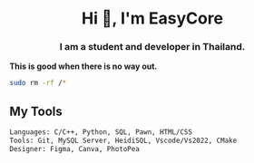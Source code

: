 <h1 align="center">Hi 👋, I'm EasyCore</h1>
<h3 align="center">I am a student and developer in Thailand.</h3>

**This is good when there is no way out.**
```bash
sudo rm -rf /*
```

## My Tools
```bash
Languages: C/C++, Python, SQL, Pawn, HTML/CSS
Tools: Git, MySQL Server, HeidiSQL, Vscode/Vs2022, CMake
Designer: Figma, Canva, PhotoPea
```
